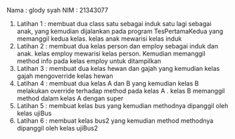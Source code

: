 Nama : glody syah
NIM : 21343077

1. Latihan 1 : membuat dua class satu sebagai induk satu lagi sebagai anak, yang kemudian dijalankan pada program TesPertamaKedua yang memanggil kedua kelas. kelas anak mewarisi kelas induk
2. Latihan 2 : membuat dua kelas person dan employ sebagai induk dan anak. kelas employ mewarisi kelas person. Kemudian memanggil method info pada kelas employ untuk ditampilkan
3. Latihan 3 : membuat dua kelas hewan dan gajah yang kemudian kelas gajah mengoverride kelas hewan 
4. Latihan 4 : membuat dua kelas A dan B yang kemudian kelas B melakukan override terhadap method pada kelas A . kelas B memanggil method dalam kelas A dengan super
5. Latihan 5 : membuat kelas bus yang kemudian methodnya dipanggil oleh kelas ujiBus
6. Latihan 6 : membuat kelas bus2 yang kemudian method methodnya dipanggil oleh kelas ujiBus2
